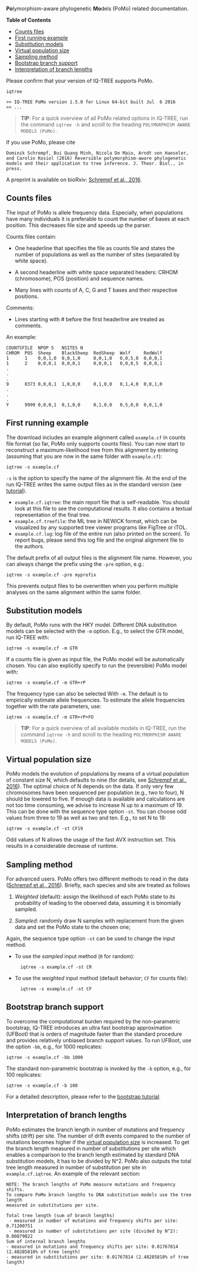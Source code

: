 <!--jekyll 
docid: 12
icon: book
doctype: manual
tags:
- manual
sections:
- name: Counts files
  url: counts-files
- name: First example
  url: first-running-example
- name: Substitution models
  url: substitution-models
- name: Virtual population size
  url: virtual-population-size
- name: Sampling method
  url: sampling-method
- name: Bootstrap branch support
  url: bootstrap-branch-support
- name: Interpretation of branch lengths
  url: interpretation-of-branch-lengths
jekyll-->

**Po**lymorphism-aware phylogenetic **Mo**dels (PoMo) related documentation.
<!--more-->

<!-- START doctoc generated TOC please keep comment here to allow auto update -->
<!-- DON'T EDIT THIS SECTION, INSTEAD RE-RUN doctoc TO UPDATE -->
**Table of Contents**

- [Counts files](#counts-files)
- [First running example](#first-running-example)
- [Substitution models](#substitution-models)
- [Virtual population size](#virtual-population-size)
- [Sampling method](#sampling-method)
- [Bootstrap branch support](#bootstrap-branch-support)
- [Interpretation of branch lengths](#interpretation-of-branch-lengths)

<!-- END doctoc generated TOC please keep comment here to allow auto update -->

<!-- TODO link to PoMo executable. -->
Please confirm that your version of IQ-TREE supports PoMo.

    iqtree
    
    >> IQ-TREE PoMo version 1.5.0 for Linux 64-bit built Jul  6 2016
    >> ...

>**TIP**: For a quick overview of all PoMo related options in IQ-TREE,
>run the command `iqtree -h` and scroll to the heading `POLYMORPHISM
>AWARE MODELS (PoMo)`.

If you use PoMo, please cite

    Dominik Schrempf, Bui Quang Minh, Nicola De Maio, Arndt von Haeseler,
    and Carolin Kosiol (2016) Reversible polymorphism-aware phylogenetic
    models and their application to tree inference. J. Theor. Biol., in
    press.
    
A preprint is available on bioRxiv: [Schrempf et al., 2016].

Counts files
------------

The input of PoMo is allele frequency data.  Especially, when
populations have many individuals it is preferable to count the
number of bases at each position.  This decreases file size and speeds
up the parser.

Counts files contain:

- One headerline that specifies the file as counts file and states the
  number of populations as well as the number of sites (separated by
  white space).

- A second headerline with white space separated headers: CRHOM
  (chromosome), POS (position) and sequence names.
   
- Many lines with counts of A, C, G and T bases and their respective
  positions.

Comments:

- Lines starting with # before the first headerline are treated as
  comments.

An example:

    COUNTSFILE  NPOP 5   NSITES N
    CHROM  POS  Sheep    BlackSheep  RedSheep  Wolf     RedWolf
    1      1    0,0,1,0  0,0,1,0     0,0,1,0   0,0,5,0  0,0,0,1
    1      2    0,0,0,1  0,0,0,1     0,0,0,1   0,0,0,5  0,0,0,1
    .
    .
    .
    9      8373 0,0,0,1  1,0,0,0     0,1,0,0   0,1,4,0  0,0,1,0
    .
    .
    .
    Y      9999 0,0,0,1  0,1,0,0     0,1,0,0   0,5,0,0  0,0,1,0

First running example
---------------------

The download includes an example alignment called `example.cf` in
counts file format (so far, PoMo only supports counts files).  You can
now start to reconstruct a maximum-likelihood tree from this alignment
by entering (assuming that you are now in the same folder with
`example.cf`):

    iqtree -s example.cf

`-s` is the option to specify the name of the alignment file.  At the
end of the run IQ-TREE writes the same output files as in the standard
version (see [tutorial]).

* `example.cf.iqtree`: the main report file that is self-readable.
You should look at this file to see the computational results.  It
also contains a textual representation of the final tree.
* `example.cf.treefile`: the ML tree in NEWICK format, which can be
visualized by any supported tree viewer programs like FigTree or iTOL.
* `example.cf.log`: log file of the entire run (also printed on the
screen).  To report bugs, please send this log file and the original
alignment file to the authors.

The default prefix of all output files is the alignment file
name.  However, you can always change the prefix using the `-pre`
option, e.g.:

    iqtree -s example.cf -pre myprefix

This prevents output files to be overwritten when you perform multiple
analyses on the same alignment within the same folder.

Substitution models
-------------------

By default, PoMo runs with the HKY model.  Different DNA substitution
models can be selected with the `-m` option.  E.g., to select the GTR
model, run IQ-TREE with:

    iqtree -s example.cf -m GTR

If a counts file is given as input file, the PoMo model will be
automatically chosen.  You can also explicitly specify to run the
(reversible) PoMo model with:

    iqtree -s example.cf -m GTR+rP


The frequency type can also be selected With `-m`.  The default is to
empirically estimate allele frequencies.  To estimate the allele
frequencies together with the rate parameters, use:

    iqtree -s example.cf -m GTR+rP+FO

>**TIP**: For a quick overview of all available models in IQ-TREE, run
>the command `iqtree -h` and scroll to the heading `POLYMORPHISM AWARE
>MODELS (PoMo)`.

Virtual population size
-----------------------

PoMo models the evolution of populations by means of a virtual
population of constant size N, which defaults to nine (for details,
see [Schrempf et al., 2016]).  The optimal choice of N depends on the
data.  If only very few chromosomes have been sequenced per population
(e.g., two to four), N should be lowered to five.  If enough data is
available and calculations are not too time consuming, we advise to
increase N up to a maximum of 19.  This can be done with the sequence
type option `-st`.  You can choose odd values from three to 19 as well
as two and ten.  E.g., to set N to 19:

    iqtree -s example.cf -st CF19

Odd values of N allows the usage of the fast AVX instruction set.
This results in a considerable decrease of runtime.

Sampling method
---------------

For advanced users.  PoMo offers two different methods to read in the
data ([Schrempf et al., 2016]). Briefly, each species and site are
treated as follows

1. *Weighted* (default): assign the likelihood of each PoMo state to
its probability of leading to the observed data, assuming it is
binomially sampled.

2. *Sampled*: randomly draw N samples with replacement from the given
data and set the PoMo state to the chosen one;

Again, the sequence type option `-st` can be used to change the input
method.

- To use the *sampled* input method (`R` for random):

        iqtree -s example.cf -st CR
        
- To use the *weighted* input method (default behavior; `CF` for
  counts file):

        iqtree -s example.cf -st CF
        
Bootstrap branch support
------------------------

To overcome the computational burden required by the non-parametric
bootstrap, IQ-TREE introduces an ultra fast bootstrap approximation
(UFBoot) that is orders of magnitude faster than the standard
procedure and provides relatively unbiased branch support values. To
run UFBoot, use the option `-bb`, e.g., for 1000 replicates:

    iqtree -s example.cf -bb 1000

The standard non-parametric bootstrap is invoked by the `-b` option,
e.g., for 100 replicates:

    iqtree -s example.cf -b 100

For a detailed description, please refer to the [bootstrap tutorial].

Interpretation of branch lengths
--------------------------------

PoMo estimates the branch length in number of mutations and frequency
shifts (drift) per site.  The number of drift events compared to the
number of mutations becomes higher if the
[virtual population size](#virtual-population-size) is increased.  To
get the branch length measured in number of substitutions per site which
enables a comparison to the branch length estimated by standard DNA
substitution models, it has to be divided by N^2.  PoMo also outputs
the total tree length measured in number of substitution per site in
`example.cf.iqtree`.  An example of the relevant section:

    NOTE: The branch lengths of PoMo measure mutations and frequency shifts.
    To compare PoMo branch lengths to DNA substitution models use the tree length
    measured in substitutions per site.

    Total tree length (sum of branch lengths)
     - measured in number of mutations and frequency shifts per site: 0.71200751
     - measured in number of substitutions per site (divided by N^2): 0.00879022
    Sum of internal branch lengths
    - measured in mutations and frequency shifts per site: 0.01767814 (2.48285810% of tree length)
    - measured in substitutions per site: 0.01767814 (2.48285810% of tree length)

[tutorial]: Tutorial
[bootstrap tutorial]: Tutorial#assessing-branch-supports-with-ultrafast-bootstrap-approximation
[Schrempf et al., 2016]: http://dx.doi.org/10.1101/048496
